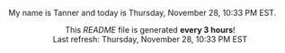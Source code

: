 My name is Tanner and today is Thursday, November 28, 10:33 PM EST.

<p align="center">This <i>README</i> file is generated <b>every 3 hours</b>!</br>Last refresh: Thursday, November 28, 10:33 PM EST<br /></p>
